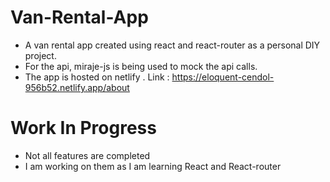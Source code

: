 # Van-Rental-App
- A van rental app created using react and react-router as a personal DIY project. 
- For the api, miraje-js is being used to mock the api calls.
- The app is hosted on netlify . Link : https://eloquent-cendol-956b52.netlify.app/about

# Work In Progress
- Not all features are completed
- I am working on them as I am learning React and React-router

